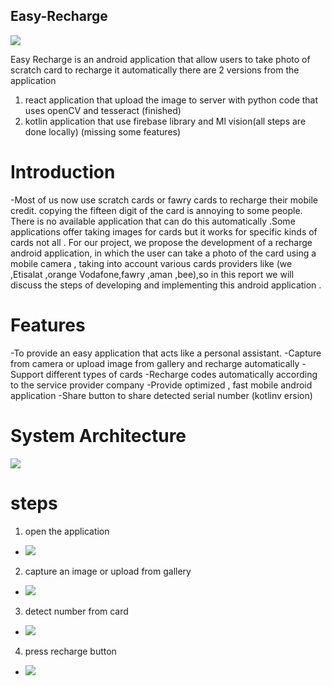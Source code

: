 

## Easy-Recharge
![](images/1.jpg)


Easy Recharge is an android application that allow users to take photo of scratch card to recharge it automatically 
there are 2 versions from the application 
1. react application that upload the image to server with python code that uses openCV and tesseract (finished)
2. kotlin application that use firebase library and Ml vision(all steps are done locally) (missing some features)

# Introduction

-Most of us now use scratch cards or fawry cards to recharge their mobile credit. copying the fifteen digit of the card is annoying to some people.  There is no available application that can do this automatically .Some applications offer taking images for cards but it works for specific kinds of cards not all . For our project, we propose the development of a recharge android  application, in which the user can take a photo of the card using a mobile camera , taking into account various cards providers  like (we ,Etisalat ,orange Vodafone,fawry ,aman ,bee),so in this report we will discuss the steps of developing and implementing this android application
. 


# Features 

-To provide an easy application that acts like a personal assistant.
-Capture from camera or upload image from gallery and recharge automatically 
-Support different types of cards 
-Recharge codes automatically according to the service provider company
-Provide optimized , fast mobile android application
-Share button to share detected serial number (kotlinv ersion)


# System Architecture
![](images/arch.png)


# steps 
1. open the application
- ![](images/1.jpg)



2. capture an image or upload from gallery
- ![](images/etisalat.jpg)


3. detect number from card
- ![](images/3.jpg)


4. press recharge button
- ![](images/et-code.jpg)









